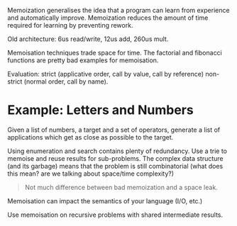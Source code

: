 Memoization generalises the idea that a program can learn from experience and
automatically improve. Memoization reduces the amount of time required for
learning by preventing rework.

Old architecture: 6us read/write, 12us add, 260us mult.

Memoisation techniques trade space for time. The factorial and fibonacci
functions are pretty bad examples for memoisation.

Evaluation: strict (applicative order, call by value, call by reference)
non-strict (normal order, call by name).

# Example: Letters and Numbers

Given a list of numbers, a target and a set of operators, generate a list of 
applications which get as close as possible to the target.

Using enumeration and search contains plenty of redundancy. Use a trie to
memoise and reuse results for sub-problems. The complex data structure (and
its garbage) means that the problem is still combinatorial (what does this
mean? are we talking about space/time complexity?)

> Not much difference between bad memoization and a space leak.

Memoisation can impact the semantics of your language (I/O, etc.)

Use memoisation on recursive problems with shared intermediate results.